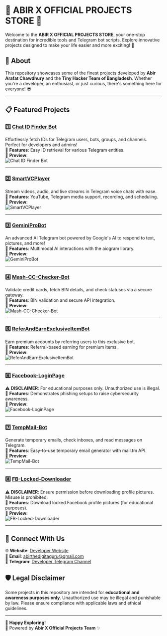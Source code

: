 # 🌟 ABIR X OFFICIAL PROJECTS STORE 🌟

Welcome to the **ABIR X OFFICIAL PROJECTS STORE**, your one-stop destination for incredible tools and Telegram bot scripts. Explore innovative projects designed to make your life easier and more exciting! 🚀

## 🎯 About

This repository showcases some of the finest projects developed by **Abir Arafat Chawdhury** and the **Tiny Hacker Team of Bangladesh**. Whether you're a developer, an enthusiast, or just curious, there's something here for everyone! 😎

---

## 📋 Featured Projects

### 1️⃣ [Chat ID Finder Bot](https://github.com/abirxdhack/Chat-ID-Bot)  
Effortlessly fetch IDs for Telegram users, bots, groups, and channels. Perfect for developers and admins!  
🌟 **Features**: Easy ID retrieval for various Telegram entities.  
📸 **Preview**:  
![Chat ID Finder Bot](https://dev-bjcoder.pantheonsite.io/uploads/BJ-Devs_676255dc1e4619.46950569.jpg)

---

### 2️⃣ [SmartVCPlayer](https://github.com/abirxdhack/SmartVCPlayers)  
Stream videos, audio, and live streams in Telegram voice chats with ease.  
🌟 **Features**: YouTube, Telegram media support, recording, and scheduling.  
📸 **Preview**:  
![SmartVCPlayer](https://dev-bjcoder.pantheonsite.io/uploads/BJ-Devs_676256a890d0c6.64145751.jpg)

---

### 3️⃣ [GeminiProBot](https://github.com/abirxdhack/GeminiProBots)  
An advanced AI Telegram bot powered by Google's AI to respond to text, pictures, and more!  
🌟 **Features**: Multimodal AI interactions with the aiogram library.  
📸 **Preview**:  
![GeminiProBot](https://dev-bjcoder.pantheonsite.io/uploads/BJ-Devs_6762584a393718.12548463.webp)

---

### 4️⃣ [Mash-CC-Checker-Bot](https://github.com/abirxdhack/Mash-CC-Checker-Bot)  
Validate credit cards, fetch BIN details, and check statuses via a secure gateway.  
🌟 **Features**: BIN validation and secure API integration.  
📸 **Preview**:  
![Mash-CC-Checker-Bot](https://dev-bjcoder.pantheonsite.io/uploads/BJ-Devs_676258ebe768f0.72335121.webp)

---

### 5️⃣ [ReferAndEarnExclusiveItemBot](https://github.com/abirxdhack/ReferAndEarnExclusiveItemBot)  
Earn premium accounts by referring users to this exclusive bot.  
🌟 **Features**: Referral-based earning for premium items.  
📸 **Preview**:  
![ReferAndEarnExclusiveItemBot](https://dev-bjcoder.pantheonsite.io/uploads/BJ-Devs_676259705a1399.08510349.jpg)

---

### 6️⃣ [Facebook-LoginPage](https://github.com/abirxdhack/Facebook-LoginPage)  
⚠️ **DISCLAIMER**: For educational purposes only. Unauthorized use is illegal.  
🌟 **Features**: Demonstrates phishing setups to raise cybersecurity awareness.  
📸 **Preview**:  
![Facebook-LoginPage](https://dev-bjcoder.pantheonsite.io/uploads/BJ-Devs_676259fe4181e5.25733296.webp)

---

### 7️⃣ [TempMail-Bot](https://github.com/abirxdhack/TempMail-Bots)  
Generate temporary emails, check inboxes, and read messages on Telegram.  
🌟 **Features**: Easy-to-use temporary email generator with mail.tm API.  
📸 **Preview**:  
![TempMail-Bot](https://dev-bjcoder.pantheonsite.io/uploads/BJ-Devs_67625a62c143b6.22111283.webp)

---

### 8️⃣ [FB-Locked-Downloader](https://github.com/abirxdhack/FB-Locked-Downloader)  
⚠️ **DISCLAIMER**: Ensure permission before downloading profile pictures. Misuse is prohibited.  
🌟 **Features**: Download locked Facebook profile pictures (for educational purposes).  
📸 **Preview**:  
![FB-Locked-Downloader](https://dev-bjcoder.pantheonsite.io/uploads/BJ-Devs_67625bd755ebe5.49194329.webp)

---

## 💬 Connect With Us

🌐 **Website**: [Developer Website](https://abirxdhackz.github.io/Bio/)  
📧 **Email**: [abirthedigitaguru@gmail.com](mailto:abirthedigitaguru@gmail.com)  
💬 **Telegram**: [Developer Telegram Channel](https://t.me/abir_x_official)  

## 🛡️ Legal Disclaimer

Some projects in this repository are intended for **educational and awareness purposes only**. Unauthorized use may be illegal and punishable by law. Please ensure compliance with applicable laws and ethical guidelines.

---

🎉 **Happy Exploring!**  
🔗 Powered by **Abir X Official Projects Team** ✨

